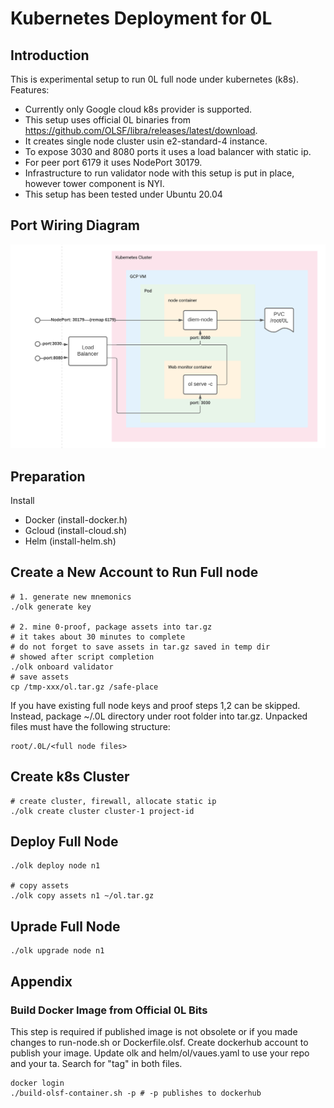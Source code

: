 # Kubernetes Deployment for 0L

## Introduction
This is experimental setup to run 0L full node under kubernetes (k8s).
Features:
- Currently only Google cloud k8s provider is supported.
- This setup uses official 0L binaries from <https://github.com/OLSF/libra/releases/latest/download>.
- It creates single node cluster usin e2-standard-4 instance.
- To expose 3030 and 8080 ports it uses a load balancer with static ip.
- For peer port 6179 it uses NodePort 30179.
- Infrastructure to run validator node with this setup is put in place, however tower component is NYI.
- This setup has been tested under Ubuntu 20.04

## Port Wiring Diagram

![wiring](./diagrams/wiring.png)

## Preparation
Install
- Docker (install-docker.h)
- Gcloud (install-cloud.sh)
- Helm (install-helm.sh)

## Create a New Account to Run Full node
```
# 1. generate new mnemonics
./olk generate key

# 2. mine 0-proof, package assets into tar.gz
# it takes about 30 minutes to complete
# do not forget to save assets in tar.gz saved in temp dir
# showed after script completion
./olk onboard validator
# save assets
cp /tmp-xxx/ol.tar.gz /safe-place
```
If you have existing full node keys and proof steps 1,2 can be skipped. Instead, package ~/.0L directory under root folder into tar.gz. Unpacked files must have the following structure:
```
root/.0L/<full node files>
``` 

## Create k8s Cluster
```
# create cluster, firewall, allocate static ip
./olk create cluster cluster-1 project-id
```

## Deploy Full Node
```
./olk deploy node n1

# copy assets
./olk copy assets n1 ~/ol.tar.gz
```


## Uprade Full Node
```
./olk upgrade node n1
```

## Appendix
### Build Docker Image from Official 0L Bits 
This step is required if published image is not obsolete or if you made changes to run-node.sh or Dockerfile.olsf. Create dockerhub account to publish your image. Update olk and helm/ol/vaues.yaml to use your repo and your ta. Search for "tag" in both files.
```
docker login
./build-olsf-container.sh -p # -p publishes to dockerhub
```
